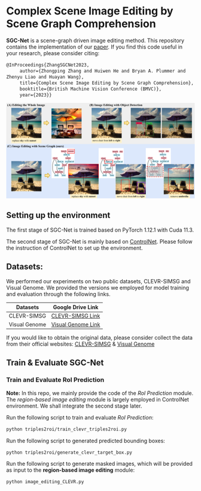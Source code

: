 # Complex Scene Image Editing by Scene Graph Comprehension


**SGC-Net** is a scene-graph driven image editing method. This repository contains the implementation of our [paper](https://arxiv.org/pdf/2203.12849.pdf).
If you find this code useful in your research, please consider citing:

    @InProceedings{ZhangSGCNet2023,
         author={Zhongping Zhang and Huiwen He and Bryan A. Plummer and Zhenyu Liao and Huayan Wang},
         title={Complex Scene Image Editing by Scene Graph Comprehension},
         booktitle={British Machine Vision Conference (BMVC)},
         year={2023}}

<img src="figure_example.png" alt="alt text" style="zoom:80%;" />

## Setting up the environment
The first stage of SGC-Net is trained based on PyTorch 1.12.1 with Cuda 11.3.

The second stage of SGC-Net is mainly based on [ControlNet](https://github.com/lllyasviel/ControlNet). Please follow the instruction of ControlNet to set up the environment.



## Datasets:
We performed our experiments on two public datasets, CLEVR-SIMSG and Visual Genome. We provided the versions we employed for model training and evaluation through the following links.

| Datasets      | Google Drive Link                                                                                          |
|---------------|------------------------------------------------------------------------------------------------------------|
| CLEVR-SIMSG   | [CLEVR-SIMSG Link](https://drive.google.com/drive/folders/1nGbVDBnIS7gasiZQwaRIRa6eAZZBvtCr?usp=sharing)   |
| Visual Genome | [Visual Genome Link](https://drive.google.com/drive/folders/1tcoDWbiqPSvK0OqmDuxOTh9iIhBGf6GZ?usp=sharing) |




If you would like to obtain the original data, please consider collect the data from their official websites:
[CLEVR-SIMSG](https://github.com/he-dhamo/simsg) & [Visual Genome](https://homes.cs.washington.edu/~ranjay/visualgenome/index.html)

## Train & Evaluate SGC-Net
### Train and Evaluate RoI Prediction
**Note:** In this repo, we mainly provide the code of the *RoI Prediction* module. The *region-based image editing* module is largely employed in ControlNet environment. We shall integrate the second stage later.

Run the following script to train and evaluate *RoI Prediction*:
```sh
python triples2roi/train_clevr_triples2roi.py
```

Run the following script to generated predicted bounding boxes:
```sh
python triples2roi/generate_clevr_target_box.py
```

Run the following script to generate masked images, which will be provided as input to the **region-based image editing** module:
```sh
python image_editing_CLEVR.py
```
